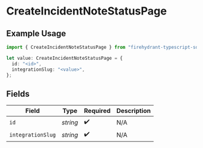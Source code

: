 # CreateIncidentNoteStatusPage

## Example Usage

```typescript
import { CreateIncidentNoteStatusPage } from "firehydrant-typescript-sdk/models/components";

let value: CreateIncidentNoteStatusPage = {
  id: "<id>",
  integrationSlug: "<value>",
};
```

## Fields

| Field              | Type               | Required           | Description        |
| ------------------ | ------------------ | ------------------ | ------------------ |
| `id`               | *string*           | :heavy_check_mark: | N/A                |
| `integrationSlug`  | *string*           | :heavy_check_mark: | N/A                |